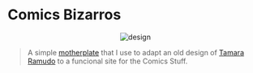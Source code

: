 # Comics Bizarros

<p align="center">
	<img src="http://padrisimo.esy.es/ouyea/webtami.jpg" alt="design"/>
</p>

> A simple [motherplate](https://github.com/leemunroe/motherplate) that I use to adapt an old design of [Tamara Ramudo](http://tamarart.github.io) to a funcional site for the Comics Stuff.

